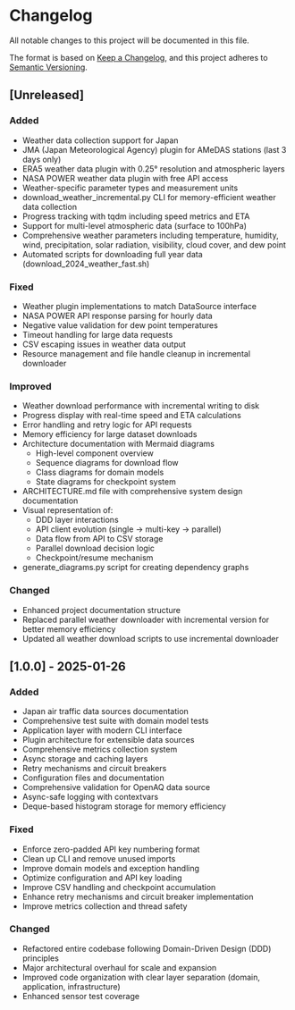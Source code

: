 # Changelog

All notable changes to this project will be documented in this file.

The format is based on [Keep a Changelog](https://keepachangelog.com/en/1.0.0/),
and this project adheres to [Semantic Versioning](https://semver.org/spec/v2.0.0.html).

## [Unreleased]

### Added
- Weather data collection support for Japan
- JMA (Japan Meteorological Agency) plugin for AMeDAS stations (last 3 days only)
- ERA5 weather data plugin with 0.25° resolution and atmospheric layers
- NASA POWER weather data plugin with free API access
- Weather-specific parameter types and measurement units
- download_weather_incremental.py CLI for memory-efficient weather data collection
- Progress tracking with tqdm including speed metrics and ETA
- Support for multi-level atmospheric data (surface to 100hPa)
- Comprehensive weather parameters including temperature, humidity, wind, precipitation, solar radiation, visibility, cloud cover, and dew point
- Automated scripts for downloading full year data (download_2024_weather_fast.sh)

### Fixed
- Weather plugin implementations to match DataSource interface
- NASA POWER API response parsing for hourly data
- Negative value validation for dew point temperatures
- Timeout handling for large data requests
- CSV escaping issues in weather data output
- Resource management and file handle cleanup in incremental downloader

### Improved
- Weather download performance with incremental writing to disk
- Progress display with real-time speed and ETA calculations
- Error handling and retry logic for API requests
- Memory efficiency for large dataset downloads
- Architecture documentation with Mermaid diagrams
  - High-level component overview
  - Sequence diagrams for download flow
  - Class diagrams for domain models
  - State diagrams for checkpoint system
- ARCHITECTURE.md file with comprehensive system design documentation
- Visual representation of:
  - DDD layer interactions
  - API client evolution (single → multi-key → parallel)
  - Data flow from API to CSV storage
  - Parallel download decision logic
  - Checkpoint/resume mechanism
- generate_diagrams.py script for creating dependency graphs

### Changed
- Enhanced project documentation structure
- Replaced parallel weather downloader with incremental version for better memory efficiency
- Updated all weather download scripts to use incremental downloader

## [1.0.0] - 2025-01-26

### Added
- Japan air traffic data sources documentation
- Comprehensive test suite with domain model tests
- Application layer with modern CLI interface
- Plugin architecture for extensible data sources
- Comprehensive metrics collection system
- Async storage and caching layers
- Retry mechanisms and circuit breakers
- Configuration files and documentation
- Comprehensive validation for OpenAQ data source
- Async-safe logging with contextvars
- Deque-based histogram storage for memory efficiency

### Fixed
- Enforce zero-padded API key numbering format
- Clean up CLI and remove unused imports
- Improve domain models and exception handling
- Optimize configuration and API key loading
- Improve CSV handling and checkpoint accumulation
- Enhance retry mechanisms and circuit breaker implementation
- Improve metrics collection and thread safety

### Changed
- Refactored entire codebase following Domain-Driven Design (DDD) principles
- Major architectural overhaul for scale and expansion
- Improved code organization with clear layer separation (domain, application, infrastructure)
- Enhanced sensor test coverage